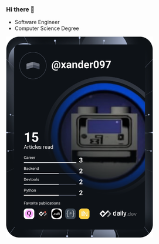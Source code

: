 ### Hi there 👋

* Software Engineer
* Computer Science Degree

<!--
**TraitorXander/TraitorXander** is a ✨ _special_ ✨ repository because its `README.md` (this file) appears on your GitHub profile.

Here are some ideas to get you started:

- 🔭 I’m currently working on ...
- 🌱 I’m currently learning ...
- 👯 I’m looking to collaborate on ...
- 🤔 I’m looking for help with ...
- 💬 Ask me about ...
- 📫 How to reach me: ...
- 😄 Pronouns: ...
- ⚡ Fun fact: ...
-->

<a href="https://app.daily.dev/xander097"><img src="https://raw.githubusercontent.com/TraitorXander/TraitorXander/421ee232530ecfb5d461f51b0b009dc0d6e39da2/devcard.svg" width="400" alt="Alex's Dev Card"/></a>
